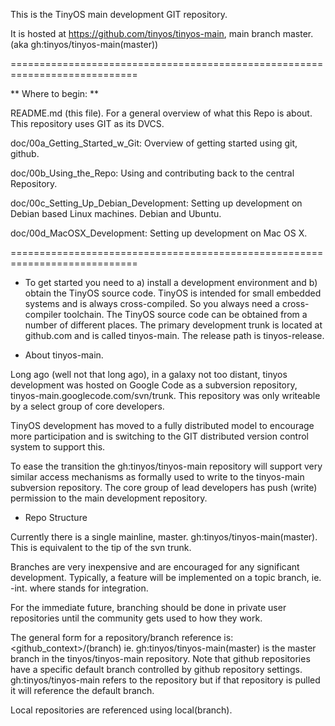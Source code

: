 
This is the TinyOS main development GIT repository.

It is hosted at https://github.com/tinyos/tinyos-main, main branch master.
(aka gh:tinyos/tinyos-main(master))

============================================================================

** Where to begin: **

README.md (this file).  For a general overview of what this Repo is
  about.  This repository uses GIT as its DVCS.
 
doc/00a_Getting_Started_w_Git: Overview of getting started using git, github.

doc/00b_Using_the_Repo: Using and contributing back to the central Repository.

doc/00c_Setting_Up_Debian_Development: Setting up development on Debian
  based Linux machines.   Debian and Ubuntu.

doc/00d_MacOSX_Development: Setting up development on Mac OS X.

============================================================================

* To get started you need to a) install a development environment and b)
  obtain the TinyOS source code.  TinyOS is intended for small embedded
  systems and is always cross-compiled.  So you always need a cross-compiler
  toolchain.  The TinyOS source code can be obtained from a number of
  different places.   The primary development trunk is located at github.com
  and is called tinyos-main.   The release path is tinyos-release.


* About tinyos-main.

Long ago (well not that long ago), in a galaxy not too distant, tinyos
development was hosted on Google Code as a subversion repository, 
tinyos-main.googlecode.com/svn/trunk.  This repository was only writeable by
a select group of core developers.

TinyOS development has moved to a fully distributed model to encourage more
participation and is switching to the GIT distributed version control system
to support this.

To ease the transition the gh:tinyos/tinyos-main repository will support very
similar access mechanisms as formally used to write to the tinyos-main
subversion repository.  The core group of lead developers has push (write)
permission to the main development repository.


* Repo Structure

Currently there is a single mainline, master.  gh:tinyos/tinyos-main(master).
This is equivalent to the tip of the svn trunk.

Branches are very inexpensive and are encouraged for any significant development.
Typically, a feature will be implemented on a topic branch, ie. <feature>-int.
where <int> stands for integration.

For the immediate future, branching should be done in private user repositories
until the community gets used to how they work.

The general form for a repository/branch reference is: <github_context>/<repo>(branch)
ie. gh:tinyos/tinyos-main(master) is the master branch in the tinyos/tinyos-main 
repository.   Note that github repositories have a specific default branch controlled
by github repository settings.   gh:tinyos/tinyos-main refers to the repository but
if that repository is pulled it will reference the default branch.

Local repositories are referenced using local(branch).
